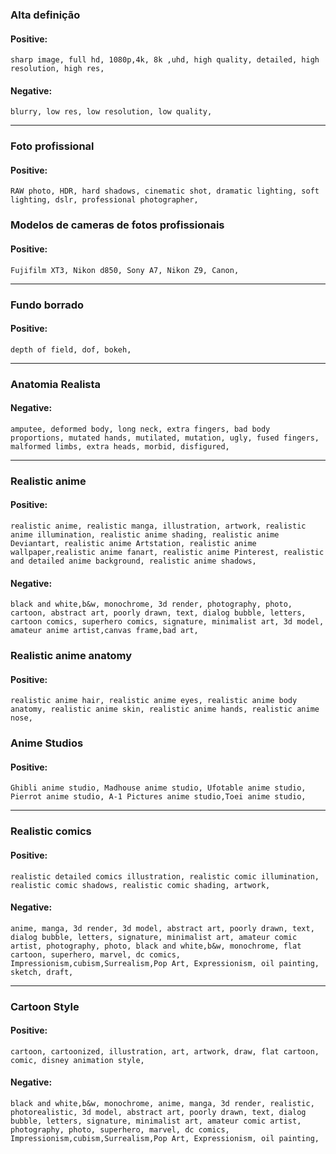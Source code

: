  ### Alta definição
 #### Positive:
```
sharp image, full hd, 1080p,4k, 8k ,uhd, high quality, detailed, high resolution, high res,
```
#### Negative:
```
blurry, low res, low resolution, low quality,
```
---
### Foto profissional
#### Positive:
```
RAW photo, HDR, hard shadows, cinematic shot, dramatic lighting, soft lighting, dslr, professional photographer,
```
### Modelos de cameras de fotos profissionais
#### Positive:
```
Fujifilm XT3, Nikon d850, Sony A7, Nikon Z9, Canon,
```
---
### Fundo borrado
#### Positive:
```
depth of field, dof, bokeh,
```
---
### Anatomia Realista
 #### Negative:
```
amputee, deformed body, long neck, extra fingers, bad body proportions, mutated hands, mutilated, mutation, ugly, fused fingers, malformed limbs, extra heads, morbid, disfigured,
```
---
 ### Realistic anime
 #### Positive:
```
realistic anime, realistic manga, illustration, artwork, realistic anime illumination, realistic anime shading, realistic anime Deviantart, realistic anime Artstation, realistic anime wallpaper,realistic anime fanart, realistic anime Pinterest, realistic and detailed anime background, realistic anime shadows,
```
#### Negative:
```
black and white,b&w, monochrome, 3d render, photography, photo, cartoon, abstract art, poorly drawn, text, dialog bubble, letters, cartoon comics, superhero comics, signature, minimalist art, 3d model, amateur anime artist,canvas frame,bad art,
```
### Realistic anime anatomy
#### Positive:
```
realistic anime hair, realistic anime eyes, realistic anime body anatomy, realistic anime skin, realistic anime hands, realistic anime nose,
```
### Anime Studios
 #### Positive:
```
Ghibli anime studio, Madhouse anime studio, Ufotable anime studio, Pierrot anime studio, A-1 Pictures anime studio,Toei anime studio,
```
---
### Realistic comics
#### Positive:
```
realistic detailed comics illustration, realistic comic illumination, realistic comic shadows, realistic comic shading, artwork,
```
#### Negative:
```
anime, manga, 3d render, 3d model, abstract art, poorly drawn, text, dialog bubble, letters, signature, minimalist art, amateur comic artist, photography, photo, black and white,b&w, monochrome, flat cartoon, superhero, marvel, dc comics, Impressionism,cubism,Surrealism,Pop Art, Expressionism, oil painting, sketch, draft,
```
---
### Cartoon Style
#### Positive:
```
cartoon, cartoonized, illustration, art, artwork, draw, flat cartoon, comic, disney animation style,
```

#### Negative:
```
black and white,b&w, monochrome, anime, manga, 3d render, realistic, photorealistic, 3d model, abstract art, poorly drawn, text, dialog bubble, letters, signature, minimalist art, amateur comic artist, photography, photo, superhero, marvel, dc comics, Impressionism,cubism,Surrealism,Pop Art, Expressionism, oil painting,
```